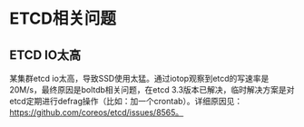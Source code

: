 # ETCD相关问题

## ETCD IO太高

某集群etcd io太高，导致SSD使用太猛。通过iotop观察到etcd的写速率是20M/s，最终原因是boltdb相关问题，在etcd 3.3版本已解决，临时解决方案是对etcd定期进行defrag操作（比如：加一个crontab）。详细原因见：https://github.com/coreos/etcd/issues/8565。